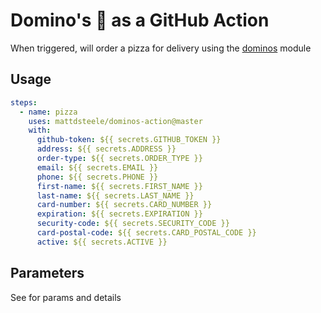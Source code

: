 # Domino's 🍕 as a GitHub Action

When triggered, will order a pizza for delivery using the [dominos](https://github.com/RIAEvangelist/node-dominos-pizza-api) module

## Usage

```yml
steps:
  - name: pizza
    uses: mattdsteele/dominos-action@master
    with:
      github-token: ${{ secrets.GITHUB_TOKEN }}
      address: ${{ secrets.ADDRESS }}
      order-type: ${{ secrets.ORDER_TYPE }}
      email: ${{ secrets.EMAIL }}
      phone: ${{ secrets.PHONE }}
      first-name: ${{ secrets.FIRST_NAME }}
      last-name: ${{ secrets.LAST_NAME }}
      card-number: ${{ secrets.CARD_NUMBER }}
      expiration: ${{ secrets.EXPIRATION }}
      security-code: ${{ secrets.SECURITY_CODE }}
      card-postal-code: ${{ secrets.CARD_POSTAL_CODE }}
      active: ${{ secrets.ACTIVE }}
```

## Parameters

See [](./action.yml) for params and details
